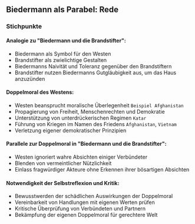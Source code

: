 ## Biedermann als Parabel: Rede

### Stichpunkte

#### Analogie zu "Biedermann und die Brandstifter":

* Biedermann als Symbol für den Westen
* Brandstifter als zwielichtige Gestalten
* Biedermanns Naivität und Toleranz gegenüber den Brandstiftern
* Brandstifter nutzen Biedermanns Gutgläubigkeit aus, um das Haus anzuzünden

#### Doppelmoral des Westens:
* Westen beansprucht moralische Überlegenheit `Beispiel Afghanistan`
* Propagierung von Freiheit, Menschenrechten und Demokratie
* Unterstützung von unterdrückerischen Regimen `Katar`
* Führung von Kriegen im Namen des Friedens `Afghanistan`, `Vietnam`
* Verletzung eigener demokratischer Prinzipien 

#### Parallele zur Doppelmoral in "Biedermann und die Brandstifter":
* Westen ignoriert wahre Absichten einiger Verbündeter
* Blenden von vermeintlicher Nützlichkeit
* Einlass fragwürdiger Akteure ohne Erkennen ihrer bösartigen Absichten

#### Notwendigkeit der Selbstreflexion und Kritik:
* Bewusstwerden der schädlichen Auswirkungen der Doppelmoral
* Vereinbarkeit von Handlungen mit eigenen Werten prüfen
* Kritische Überprüfung von Verbündeten und Partnern
* Bekämpfung der eigenen Doppelmoral für gerechtere Welt
